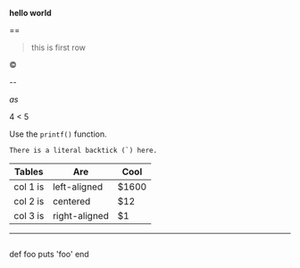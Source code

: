 **hello world**

==

>this is first row

&copy;

--

*as*

4 < 5

Use the `printf()` function.

``There is a literal backtick (`) here.``


| Tables   |      Are      |  Cool |
|----------|---------------|-------|
| col 1 is |  left-aligned | $1600 |
| col 2 is |    centered   |   $12 |
| col 3 is | right-aligned |    $1 |

---
>```
def foo
  puts 'foo'
end
```
